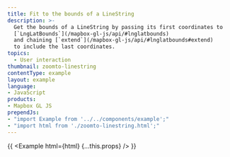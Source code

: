 ```yaml
---
title: Fit to the bounds of a LineString
description: >-
  Get the bounds of a LineString by passing its first coordinates to
  [`LngLatBounds`](/mapbox-gl-js/api/#lnglatbounds)
  and chaining [`extend`](/mapbox-gl-js/api/#lnglatbounds#extend)
  to include the last coordinates.
topics:
  - User interaction
thumbnail: zoomto-linestring
contentType: example
layout: example
language:
- JavaScript
products:
- Mapbox GL JS
prependJs:
- "import Example from '../../components/example';"
- "import html from './zoomto-linestring.html';"
---
```


{{ <Example html={html} {...this.props} /> }}
